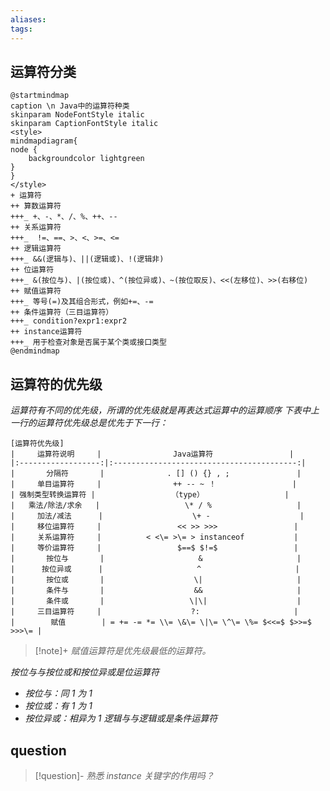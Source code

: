 ```yaml
---
aliases: 
tags: 
---
```


## 运算符分类

```plantuml
@startmindmap
caption \n Java中的运算符种类
skinparam NodeFontStyle italic
skinparam CaptionFontStyle italic
<style>
mindmapdiagram{
node {
	backgroundcolor lightgreen
}
}
</style>
+ 运算符
++ 算数运算符
+++_ +、-、*、/、%、++、--
++ 关系运算符
+++_  !=、==、>、<、>=、<=
++ 逻辑运算符
+++_ &&(逻辑与)、||(逻辑或)、!(逻辑非)
++ 位运算符
+++_ &(按位与)、|(按位或)、^(按位异或)、~(按位取反)、<<(左移位)、>>(右移位)
++ 赋值运算符
+++_ 等号(=)及其组合形式，例如+=、-=
++ 条件运算符（三目运算符）
+++_ condition?expr1:expr2
++ instance运算符
+++_ 用于检查对象是否属于某个类或接口类型
@endmindmap
```

## 运算符的优先级

_运算符有不同的优先级，所谓的优先级就是再表达式运算中的运算顺序_
_下表中上一行的运算符优先级总是优先于下一行：_

```tx
[运算符优先级]
|     运算符说明     |                Java运算符                 |
|:------------------:|:-----------------------------------------:|
|       分隔符       |              . [] () {} , ;               |
|     单目运算符     |                ++ -- ~ ！                 |
| 强制类型转换运算符 |                 （type）                  |
|   乘法/除法/求余   |                   \* / %                   |
|     加法/减法      |                    \+ -                    |
|     移位运算符     |                 << >> >>>                 |
|     关系运算符     |          < <\= >\= > instanceof           |
|     等价运算符     |                 $==$ $!=$                 |
|       按位与       |                     &                     |
|      按位异或      |                     ^                     |
|       按位或       |                    \|                     |
|       条件与       |                    &&                     |
|       条件或       |                   \|\|                    |
|     三目运算符     |                    ?:                     |
|        赋值        | = += -= *= \\= \&\= \|\= \^\= \%= $<<=$ $>>=$ >>>\= |
```

> [!note]+ _赋值运算符是优先级最低的运算符。_

*按位与与按位或和按位异或是位运算符*
+ *按位与：同 1 为 1*
+ *按位或：有 1 为 1*
+ *按位异或：相异为 1*
*逻辑与与逻辑或是条件运算符*

## question

> [!question]- _熟悉 instance 关键字的作用吗？_
>
